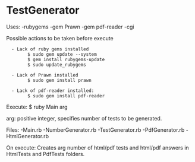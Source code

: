 TestGenerator
=============

       
Uses:  -rubygems
       -gem Prawn
       -gem pdf-reader
       -cgi
       
Possible actions to be taken before execute

      - Lack of ruby gems installed 
            $ sudo gem update --system
            $ gem install rubygems-update
            $ sudo update_rubygems
            
      - Lack of Prawn installed
            $ sudo gem install prawn
            
      - Lack of pdf-reader installed:
            $ sudo gem install pdf-reader
            
Execute: $ ruby Main arg

arg: positive integer, specifies number of tests to be generated.

Files: -Main.rb
       -NumberGenerator.rb
       -TestGenerator.rb
       -PdfGenerator.rb
       -HtmlGenerator.rb
       
On execute: Creates arg number of html/pdf tests and html/pdf answers in HtmlTests and PdfTests folders.
       



       

